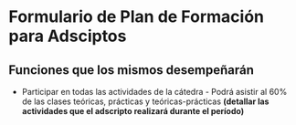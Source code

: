 # Formulario de Plan de Formación para Adsciptos

## Funciones que los mismos desempeñarán

- Participar en todas las actividades de la cátedra - Podrá asistir al 60% de las clases teóricas, prácticas y teóricas-prácticas **(detallar las actividades que el adscripto realizará durante el período)**
